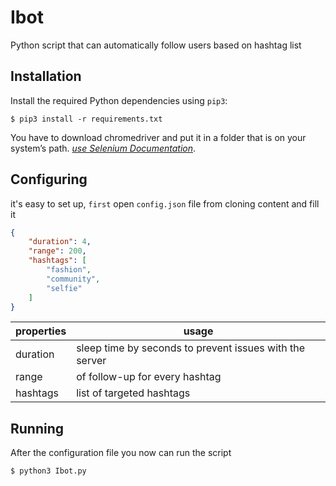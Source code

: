 # Ibot

Python script that can automatically follow users based on hashtag list

## Installation

Install the required Python dependencies using ```pip3```:

```
$ pip3 install -r requirements.txt
```

You have to download chromedriver and put it in a folder that is on your system’s path. *[use Selenium Documentation](https://www.selenium.dev/documentation/en/webdriver/driver_requirements/#chromiumchrome)*.

## Configuring

it's easy to set up, ```first``` open ```config.json``` file from cloning content and fill it

```json
{
	"duration": 4,
	"range": 200,
	"hashtags": [
		"fashion",
		"community",
		"selfie"
	]
}
```

| properties |                        usage                            |
|------------|---------------------------------------------------------|
| duration   | sleep time by seconds to prevent issues with the server |
| range      | of follow-up for every hashtag                          |
| hashtags   | list of targeted hashtags                               |

## Running

After the configuration file you now can run the script

```
$ python3 Ibot.py
```
